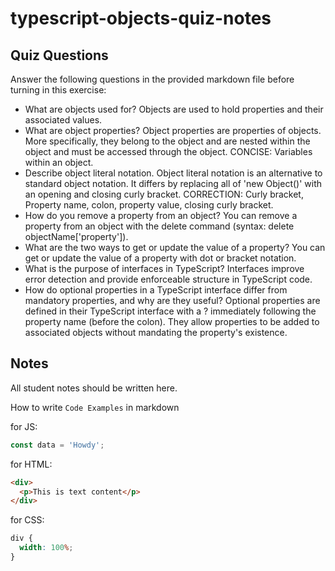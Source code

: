 # typescript-objects-quiz-notes

## Quiz Questions

Answer the following questions in the provided markdown file before turning in this exercise:

- What are objects used for?
  Objects are used to hold properties and their associated values.
- What are object properties?
  Object properties are properties of objects. More specifically, they belong to the object and are nested within the object and must be accessed through the object.
  CONCISE:
  Variables within an object.
- Describe object literal notation.
  Object literal notation is an alternative to standard object notation. It differs by replacing all of 'new Object()' with an opening and closing curly bracket.
  CORRECTION:
  Curly bracket, Property name, colon, property value, closing curly bracket.
- How do you remove a property from an object?
  You can remove a property from an object with the delete command (syntax: delete objectName['property']).
- What are the two ways to get or update the value of a property?
  You can get or update the value of a property with dot or bracket notation.
- What is the purpose of interfaces in TypeScript?
  Interfaces improve error detection and provide enforceable structure in TypeScript code.
- How do optional properties in a TypeScript interface differ from mandatory properties, and why are they useful?
  Optional properties are defined in their TypeScript interface with a ? immediately following the property name (before the colon). They allow properties to be added to associated objects without mandating the property's existence.

## Notes

All student notes should be written here.

How to write `Code Examples` in markdown

for JS:

```javascript
const data = 'Howdy';
```

for HTML:

```html
<div>
  <p>This is text content</p>
</div>
```

for CSS:

```css
div {
  width: 100%;
}
```
